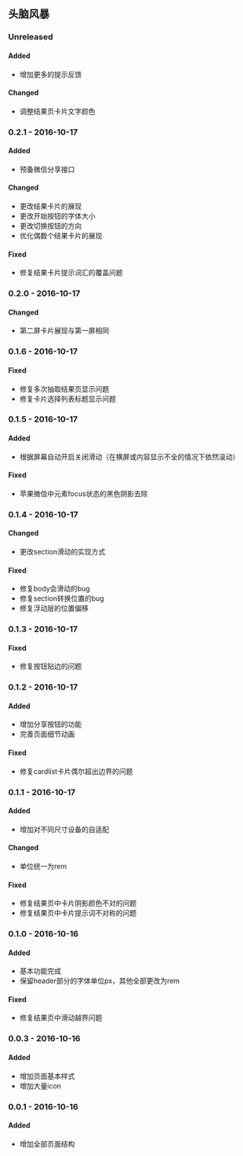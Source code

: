 ## 头脑风暴

### Unreleased
#### Added
- 增加更多的提示反馈

#### Changed
- 调整结果页卡片文字颜色

### 0.2.1 - 2016-10-17
#### Added
- 预备微信分享接口

#### Changed
- 更改结果卡片的展现
- 更改开始按钮的字体大小
- 更改切换按钮的方向
- 优化偶数个结果卡片的展现

#### Fixed
- 修复结果卡片提示词汇的覆盖问题

### 0.2.0 - 2016-10-17
#### Changed
- 第二屏卡片展现与第一屏相同

### 0.1.6 - 2016-10-17
#### Fixed
- 修复多次抽取结果页显示问题
- 修复卡片选择列表标题显示问题

### 0.1.5 - 2016-10-17
#### Added
- 根据屏幕自动开启关闭滑动（在横屏或内容显示不全的情况下依然滚动）

#### Fixed
- 苹果微信中元素focus状态的黑色阴影去除

### 0.1.4 - 2016-10-17
#### Changed
- 更改section滑动的实现方式

#### Fixed
- 修复body会滑动的bug
- 修复section转换位置的bug
- 修复浮动层的位置偏移

### 0.1.3 - 2016-10-17
#### Fixed
- 修复按钮贴边的问题

### 0.1.2 - 2016-10-17
#### Added
- 增加分享按钮的功能
- 完善页面细节动画

#### Fixed
- 修复cardlist卡片偶尔超出边界的问题

### 0.1.1 - 2016-10-17
#### Added
- 增加对不同尺寸设备的自适配

#### Changed
- 单位统一为rem

#### Fixed
- 修复结果页中卡片阴影颜色不对的问题
- 修复结果页中卡片提示词不对称的问题

### 0.1.0 - 2016-10-16
#### Added
- 基本功能完成
- 保留header部分的字体单位px，其他全部更改为rem

#### Fixed
- 修复结果页中滑动越界问题

### 0.0.3 - 2016-10-16
#### Added
- 增加页面基本样式
- 增加大量icon

### 0.0.1 - 2016-10-16
#### Added
- 增加全部页面结构
